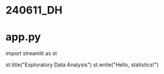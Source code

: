 # 240611_DH
# app.py
import streamlit as st

st.title("Exploratory Data Analysis")
st.write("Hello, statistics!")
